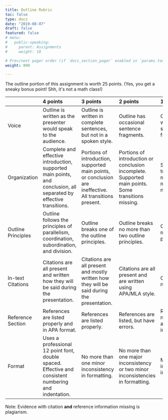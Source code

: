 ```yaml
---
title: Outline Rubric
toc: false
type: docs
date: "2019-08-07"
draft: false
featured: false
# menu:
#   public-speaking:
#     parent: Assignments
#     weight: 10

# Prev/next pager order (if `docs_section_pager` enabled in `params.toml`)
weight: 999

---
```


The outline portion of this assignment is worth 25 points. (Yes, you get
a sneaky bonus point! Shh, it's not a math class!)

|                    | 4 points                                                                                                            | 3 points                                                                                                 | 2 points                                                                                            | 1 point                                                               |
|:-------------------|:-------------------|:-------------------|:-------------------|:-------------------|
| Voice              | Outline is written as the presenter would speak to the audience.                                                    | Outline is written in complete sentences, but not in a spoken style.                                     | Outline has occasional sentence fragments.                                                          | Outline is written in sentence fragments.                             |
| Organization       | Complete and effective introduction, supported main points, and conclusion, all separated by effective transitions. | Portions of introduction, supported main points, or conclusion are ineffective. All transitions present. | Portions of introduction or conclusion incomplete. Supported main points. Some transitions missing. | Sections or transitions are missing or main points are not supported. |
| Outline Principles | Outline follows the principles of parallelism, coordination, subordination, and division.                           | Outline breaks one of the outline principles.                                                            | Outline breaks no more than two outline principles.                                                 | Outline breaks multiple outline principles.                           |
| In-text Citations  | Citations are all present and written how they will be said during the presentation.                                | Citations are all present and mostly written how they will be said during the presentation.              | Citations are all present and are written using APA/MLA style.                                      | Citations are not present.                                            |
| Reference Section  | References are listed properly and in APA format.                                                                   | References are listed properly.                                                                          | References are listed, but have errors.                                                             | References are not listed or are listed incorrectly.                  |
| Format             | Uses a professional 12 point font, double spaced. Effective and consistent numbering and indentation.               | No more than one minor inconsistency in formatting.                                                      | No more than one major inconsistency or two minor inconsistencies in formatting.                    | Multiple inconsistencies in formatting.                               |

Note: Evidence with citation **and** reference information missing is plagiarism.


